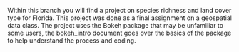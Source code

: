 Within this branch you will find a project on species richness and land cover type for Florida. This project was done as a final assignment on a geospatial data class. 
The project uses the Bokeh package that may be unfamiliar to some users, the bokeh_intro document goes over the basics of the package to help understand the process and coding.
